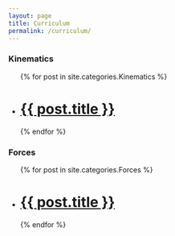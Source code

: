 ```yaml
---
layout: page
title: Curriculum
permalink: /curriculum/
---
```


<h3 class="page-heading">Kinematics</h3>

<ul class="post-list">
  {% for post in site.categories.Kinematics %}
    <li>
      <h1>
        <a class="post-link" href="{{ post.url | prepend: site.baseurl }}">{{ post.title }}</a>
      </h1>
    </li>
  {% endfor %}
</ul>

<h3 class="page-heading">Forces</h3>

<ul class="post-list">
  {% for post in site.categories.Forces %}
    <li>
      <h1>
        <a class="post-link" href="{{ post.url | prepend: site.baseurl }}">{{ post.title }}</a>
      </h1>
    </li>
  {% endfor %}
</ul>
